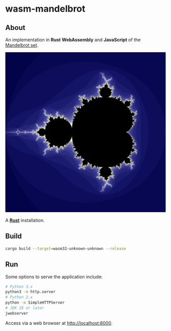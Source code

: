 # wasm-mandelbrot

## About

An implementation in **Rust** **WebAssembly** and **JavaScript** of the [Mandelbrot set](https://en.wikipedia.org/wiki/Mandelbrot_set).

![Image of Mandelbrot set](./images/output.png)

A [**Rust**](https://www.rust-lang.org/) installation.

## Build

```sh
cargo build --target=wasm32-unknown-unknown --release
```

## Run

Some options to serve the application include:
```bash
# Python 3.x
python3 -m http.server
# Python 2.x
python -m SimpleHTTPServer
# JDK 18 or later
jwebserver
```

Access via a web browser at [http://localhost:8000](http://localhost:8000).
